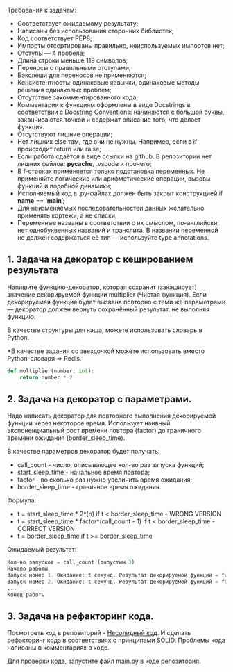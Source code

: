 Требования к задачам:

- Соответствует ожидаемому результату;
- Написаны без использования сторонних библиотек;
- Код соответствует PEP8;
- Импорты отсортированы правильно, неиспользуемых импортов нет;
- Отступы — 4 пробела;
- Длина строки меньше 119 символов;
- Переносы с правильными отступами;
- Бэкслеши для переносов не применяются;
- Консистентность: одинаковые кавычки, одинаковые методы решения одинаковых проблем;
- Отсутствие закомментированного кода;
- Комментарии к функциям оформлены в виде Docstrings в соответствии с Docstring Conventions: начинаются с большой буквы,
заканчиваются точкой и содержат описание того, что делает функция.
- Отсутствуют лишние операции;
- Нет лишних else там, где они не нужны. Например, если в if происходит return или raise;
- Если работа сдаётся в виде ссылки на github. В репозитории нет лишних файлов: __pycache__, .vscode и прочего;
- В f-строках применяется только подстановка переменных. Не применяйте логические или арифметические операции, вызовы 
функций и подобной динамики; 
- Исполняемый код в .py-файлах должен быть закрыт конструкцией if __name__ == ‘__main__’;
- Для неизменяемых последовательностей данных желательно применять кортежи, а не списки;
- Переменные названы в соответствии с их смыслом, по-английски, нет однобуквенных названий и транслита. В названии 
переменной не должен содержаться её тип — используйте type annotations. 

## 1. Задача на декоратор с кешированием результата

Напишите функцию-декоратор, которая сохранит (закэширует) значение декорируемой функции multiplier (Чистая функция). 
Если декорируемая функция будет вызвана повторно с теми же параметрами — декоратор должен вернуть сохранённый 
результат, не выполняя функцию.  

В качестве структуры для кэша, можете использовать словарь в Python.

*В качестве задания со звездочкой можете использовать вместо Python-словаря => Redis.

```python
def multiplier(number: int):
    return number * 2

```

## 2. Задача на декоратор с параметрами.
Надо написать декоратор для повторного выполнения декорируемой функции через некоторое время. Использует наивный 
экспоненциальный рост времени повтора (factor) до граничного времени ожидания (border_sleep_time). 

В качестве параметров декоратор будет получать:
- call_count - число, описывающее кол-во раз запуска функций;
- start_sleep_time - начальное время повтора;
- factor - во сколько раз нужно увеличить время ожидания;
- border_sleep_time - граничное время ожидания.

Формула:
- t = start_sleep_time * 2^(n) if t < border_sleep_time - WRONG VERSION
- t = start_sleep_time * factor^(call_count - 1) if t < border_sleep_time - CORRECT VERSION
- t = border_sleep_time if t >= border_sleep_time

Ожидаемый результат:
```python
Кол-во запусков = call_count (допустим 3)
Начало работы
Запуск номер 1. Ожидание: t секунд. Результат декорируемой функций = func_result.
Запуск номер 2. Ожидание: t секунд. Результат декорируемой функций = func_result.
...
Конец работы
```

## 3. Задача на рефакторинг кода.
Посмотреть код в репозиторий - [Несолидный код](https://github.com/BernarBerdikul/ylab_hw). И сделать рефакторинг 
кода в соответствиях с принципами SOLID. Проблемы кода написаны в комментариях в коде. 

Для проверки кода, запустите файл main.py в коде репозитория.